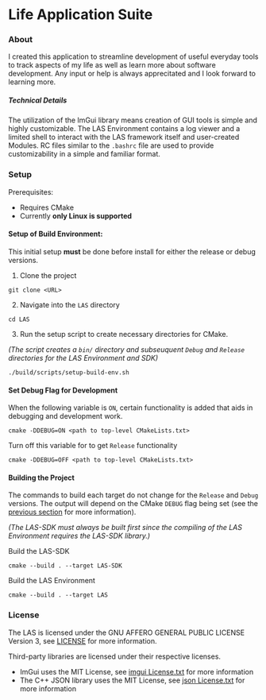 # Life Application Suite

### About
I created this application to streamline development of useful everyday tools to track aspects of my life as well as learn more about software development. Any input or help is always apprecitated and I look forward to learning more.

##### Technical Details
The utilization of the ImGui library means creation of GUI tools is simple and highly customizable. The LAS Environment contains a log viewer and a limited shell to interact with the LAS framework itself and user-created Modules. RC files similar to the `.bashrc` file are used to provide customizability in a simple and familiar format.

### Setup
Prerequisites:
- Requires CMake
- Currently **only Linux is supported**

#### Setup of Build Environment:
This initial setup **must** be done before install for either the release or debug versions.
1. Clone the project
```
git clone <URL>
```
2. Navigate into the `LAS` directory
```
cd LAS
```
3. Run the setup script to create necessary directories for CMake.
 
*(The script creates a `bin/` directory and subseuquent `Debug` and `Release` directories for the LAS Environment and SDK)*
```
./build/scripts/setup-build-env.sh
```
#### Set Debug Flag for Development
When the following variable is `ON`, certain functionality is added that aids in debugging and development work.
```
cmake -DDEBUG=ON <path to top-level CMakeLists.txt>
```
Turn off this variable for to get `Release` functionality
```
cmake -DDEBUG=OFF <path to top-level CMakeLists.txt>
```
#### Building the Project
 The commands to build each target do not change for the `Release` and `Debug` versions. The output will depend on the CMake `DEBUG` flag being set (see the [previous section](#Set-Debug-Flag-For-Development) for more information).

*(The LAS-SDK must always be built first since the compiling of the LAS Environment requires the LAS-SDK library.)*

Build the LAS-SDK 
```
cmake --build . --target LAS-SDK
```
Build the LAS Environment 
```
cmake --build . --target LAS
```

### License

The LAS is licensed under the GNU AFFERO GENERAL PUBLIC LICENSE Version 3, see [LICENSE](LICENSE) for more information.

Third-party libraries are licensed under their respective licenses.
 - ImGui uses the MIT License, see [imgui License.txt](Third-Party%20Licenses/imgui%20License.txt) for more information
 - The C++ JSON library uses the MIT License, see [json License.txt](Third-Party%20Licenses/json%20License.txt) for more information
